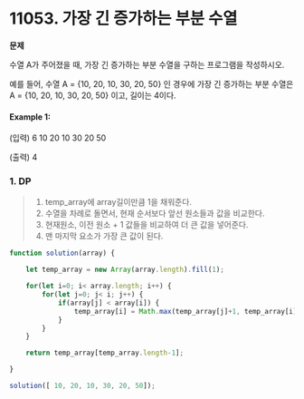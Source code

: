 # 11053. 가장 긴 증가하는 부분 수열




**문제**  

수열 A가 주어졌을 때, 가장 긴 증가하는 부분 수열을 구하는 프로그램을 작성하시오.

예를 들어, 수열 A = {10, 20, 10, 30, 20, 50} 인 경우에 가장 긴 증가하는 부분 수열은 A = {10, 20, 10, 30, 20, 50} 이고, 길이는 4이다.


#### Example 1:

(입력)
6
10 20 10 30 20 50

(출력)
4

### 1. DP
> 1. temp_array에 array길이만큼 1을 채워준다.
> 2. 수열을 차례로 돌면서, 현재 순서보다 앞선 원소들과 값을 비교한다.
> 3. 현재원소, 이전 원소 + 1 값들을 비교하여 더 큰 값을 넣어준다.
> 4. 맨 마지막 요소가 가장 큰 값이 된다.

~~~javascript
function solution(array) {

    let temp_array = new Array(array.length).fill(1);

    for(let i=0; i< array.length; i++) {
        for(let j=0; j< i; j++) {
            if(array[j] < array[i]) {
                temp_array[i] = Math.max(temp_array[j]+1, temp_array[i]);
            }
        }
    }

    return temp_array[temp_array.length-1];

}

solution([ 10, 20, 10, 30, 20, 50]);
~~~
